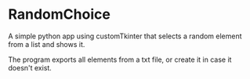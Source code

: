 # RandomChoice

A simple python app using customTkinter that selects a random element from a list and shows it.

The program exports all elements from a txt file, or create it in case it doesn't exist.
